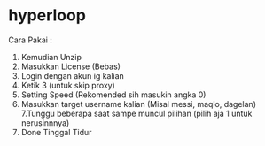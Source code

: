 # hyperloop

Cara Pakai :
 
1. Kemudian Unzip
2. Masukkan License (Bebas)
3. Login dengan akun ig kalian
4. Ketik 3 (untuk skip proxy)
5. Setting Speed (Rekomended sih masukin angka 0)
6. Masukkan target username kalian (Misal messi, maqlo, dagelan)
7.Tunggu beberapa saat sampe muncul pilihan (pilih aja 1 untuk nerusinnnya)
8. Done Tinggal Tidur
